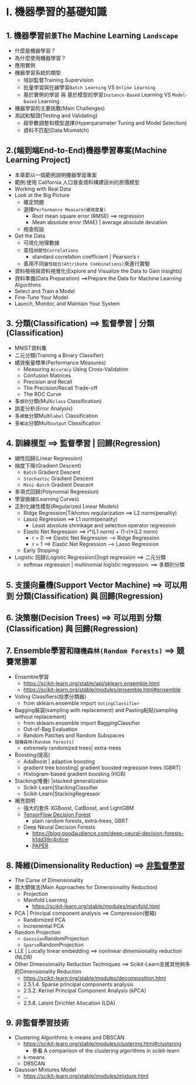 # I. 機器學習的基礎知識

## 1. 機器學習`前景`The Machine Learning `Landscape`
- 什麼是機器學習？
- 為什麼使用機器學習？
- 應用實例
- 機器學習系統的類型
  - 培訓監督Training Supervision
  - 批量學習與在線學習`Batch Learning` VS `Online Learning`
  - 基於實例的學習 與 基於模型的學習`Instance-Based` Learning VS `Model-Based` Learning
- 機器學習的主要挑戰(Main Challenges)
- 測試和驗證(Testing and Validating)
  - 超參數調整和模型選擇(Hyperparameter Tuning and Model Selection)
  - 資料不匹配(Data Mismatch)

## 2.(端到端End-to-End)機器學習專案(Machine Learning Project)
- 本章節以一個範例說明機器學習專案
- 範例:使用 California 人口普查資料構建該州的房價模型
- Working with Real Data
- Look at the Big Picture
  - 確定問題
  - 選擇`Performance Measure(績效度量)`
    - Root mean square error (RMSE) ==> regression
    - Mean absolute error (MAE) | average absolute deviation
  - 檢查假設 
- Get the Data
  - 可視化地理數據
  - 查找`相關性Correlations`
    - standard correlation coefficient | Pearson’s r  
  - 善用不同`屬性組合(Attribute Combinations)`來進行實驗 
- 資料檢視與資料視覺化(Explore and Visualize the Data to Gain Insights)
- 資料準備(Data Preparation) ==>Prepare the Data for Machine Learning Algorithms
- Select and Train a Model
- Fine-Tune Your Model
- Launch, Monitor, and Maintain Your System

## 3. 分類(Classification) ==> 監督學習 | 分類(Classification)
- MNIST資料集
- 二元分類(Training a Binary Classifier)
- 績效衡量標準(Performance Measures)
  - Measuring `Accuracy` Using Cross-Validation
  - Confusion Matrices
  - Precision and Recall
  - The Precision/Recall Trade-off
  - The ROC Curve 
- 多`類別`分類(Multi`class` Classification)
- 誤差分析(Error Analysis)
- 多`標籤`分類Multi`label` Classification
- 多`輸出`分類Multi`output` Classification

## 4. 訓練模型  ==> 監督學習 | 回歸(Regression)
- 線性回歸(Linear Regression)
- 梯度下降(Gradient Descent)
  - `Batch` Gradient Descent
  - `Stochastic` Gradient Descent
  - `Mini-Batch` Gradient Descent 
- 多項式回歸(Polynomial Regression)
- 學習曲線(Learning Curves)
- 正則化線性模型(Regularized Linear Models)
  - Ridge Regression|Tikhonov regularization ==> L2 norm(penality)
  - Lasso Regression ==> L1 norm(penality)
    - Least absolute shrinkage and selection operator regression 
  - Elastic Net Regression ==> r*(L1 norm) + (1-r)*(L2 norm)
    - r = 0 ==> Elastic Net Regression --> Ridge Regression
    - r = 1 ==> Elastic Net Regression --> Lasso Regression
  - Early Stopping
- Logistic 回歸(Logistic Regression)|logit regression ==> 二元分類
  - softmax regression | multinomial logistic regression. ==> 多類別分類

## 5. 支援向量機(Support Vector Machine)  ==>  可以用到 分類(Classification) 與 回歸(Regression)

## 6. 決策樹(Decision Trees) ==>  可以用到 分類(Classification) 與 回歸(Regression)

## 7. Ensemble學習和`隨機森林(Random Forests)` ==>  競賽常勝軍
- Ensemble學習
  - https://scikit-learn.org/stable/api/sklearn.ensemble.html
  - https://scikit-learn.org/stable/modules/ensemble.html#ensemble
- Voting Classifiers(投票分類器)
  - from sklearn.ensemble import `VotingClassifier` 
- Bagging裝袋(sampling with replacement) and Pasting粘貼(sampling without replacement)
  - from sklearn.ensemble import BaggingClassifier
  - Out-of-Bag Evaluation
  - Random Patches and Random Subspaces 
- `隨機森林(Random Forests)`
  -  extremely randomized trees⁠| extra-trees 
- Boosting(提高)
  - AdaBoost | adaptive boosting
  - gradient tree boosting| gradient boosted regression trees (GBRT)
  - Histogram-based gradient boosting (HGB) 
- Stacking(堆疊) |stacked generalization
  - Scikit-Learn|StackingClassifier
  - Scikit-Learn|StackingRegressor 
- 補充說明
  - 強大的套件 XGBoost, CatBoost, and LightGBM
  - [TensorFlow Decision Forest](https://www.tensorflow.org/decision_forests?hl=zh-tw)
    - plain random forests, extra-trees, GBRT 
  - Deep Neural Decision Forests
    - https://blog.goodaudience.com/deep-neural-decision-forests-b1dd39c4c6ce
    - [PAPER](https://ieeexplore.ieee.org/document/7410529?denied=) 


## 8. 降維(Dimensionality Reduction)  ==>  [非監督學習](非監督學習.md)
- The Curse of Dimensionality
- 兩大類做法(Main Approaches for Dimensionality Reduction)
  - Projection
  - Manifold Learning
    - https://scikit-learn.org/stable/modules/manifold.html 
- PCA | Principal component analysis ==> Compression(壓縮)
  - Randomized PCA
  - Incremental PCA 
- Random Projection
  - `Gaussian`RandomProjection
  - `Sparse`RandomProjection 
- LLE | Locally linear embedding ==> nonlinear dimensionality reduction (NLDR)
- Other Dimensionality Reduction Techniques ==> Scikit-Learn支援其他夠多的Dimensionality Reduction
  - https://scikit-learn.org/stable/modules/decomposition.html
  - 2.5.1.4. Sparse principal components analysis
  - 2.5.2. Kernel Principal Component Analysis (kPCA)
  - ...
  - 2.5.8. Latent Dirichlet Allocation (LDA)

## 9. 非監督學習技術
- Clustering Algorithms: k-means and DBSCAN
  - https://scikit-learn.org/stable/modules/clustering.html#clustering
    - 參看 A comparison of the clustering algorithms in scikit-learn 
  - k-means
  - DBSCAN 
- Gaussian Mixtures Model
  - https://scikit-learn.org/stable/modules/mixture.html 
